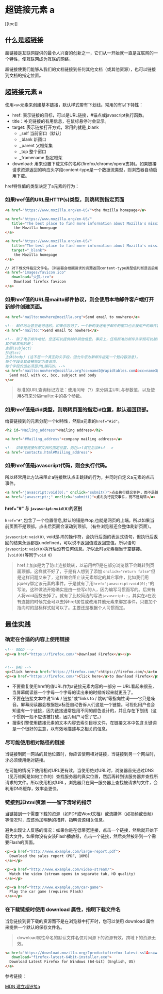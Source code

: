 # 超链接元素 a

[[toc]]

## 什么是超链接

超链接是互联网提供的最令人兴奋的创新之一，它们从一开始就一直是互联网的一个特性，使互联网成为互联的网络。

超链接使我们能够从我们的文档链接到任何其他文档（或其他资源），也可以链接到文档的指定位置。

## 超链接元素 a

使用`<a>`元素来创建基本链接，默认样式带有下划线，常用的有以下特性：
- href: 表示链接的目标，可以是URL链接，#锚点或javascript执行函数。
- title：补充链接的有用信息，在鼠标悬停时会显示。
- target: 表示链接打开方式，常用的就是_blank
    - _self    当前窗口（默认）
    - _blank    新窗口
    - _parent 父框架集
    - _top 整个窗口
    - _framename 指定框架
- download: 用来设置下载文件的名称(firefox/chrome/opera支持)。如果链接请求资源返回的响应头字段content-type是一个数据流类型，则浏览器自动启用下载。

href特性值的类型决定了a元素的行为：

### 如果href值的URL是HTTP(s)类型，则跳转到指定页面

```html
<a href="https://www.mozilla.org/en-US/">the Mozilla homepage</a>

<a href="https://www.mozilla.org/en-US/"
   title="The best place to find more information about Mozilla's mission and how to contribute">
    the Mozilla homepage
</a>

<a href="https://www.mozilla.org/en-US/"
   title="The best place to find more information about Mozilla's mission and how to contribute"
   target="_blank">
    the Mozilla homepage
</a>

// 对下载文件指定文件名。（浏览器会根据请求的资源返回content-type类型值判断是否启用下载）
<a href="images/favicon.ico"
   download="火狐.ico">
    Download firefox favicon
</a>
```

### 如果href值的URL是mailto邮件协议，则会使用本地邮件客户端打开新邮件创建页面。
```html
<a href="mailto:nowhere@mozilla.org">Send email to nowhere</a>

<!-- 邮件地址甚至是可选的。如果你忘记了，一个新的发送电子邮件的窗口也会被用户的邮件客户端打开，只是没有收件人的地址信息 -->
<a href="mailto:">Send email to nowhere</a> 

<!-- 除了电子邮件地址，您还可以提供邮件其他信息。事实上，任何标准的邮件头字段可以被添加到你提供的邮件URL。 
其中最常用的是：
主题(subject)
抄送(cc)
主体(body) (这不是一个真正的头字段，但允许您为新邮件指定一个短内容消息)。
每个字段及其值被指定为查询项。
每个字段的值必须是URL编码的。-->
<a href="mailto:nowhere@mozilla.org?cc=name2@rapidtables.com&bcc=name3@rapidtables.com&subject=The%20subject%20of%20the%20email&body=The%20body%20of%20the%20email">
  Send mail with cc, bcc, subject and body
</a>
```
>  标准的URL查询标记方法：使用问号（?）来分隔主URL与参数值，以及使用&符来分隔mailto:中的各个参数。

### 如果href值是#id类型，则跳转页面的指定id位置，默认返回顶部。

给要链接到的元素分配一个id特性，然后a元素的`href="#id"`。
```html
<h2 id="Mailing_address">Mailing address</h2>

<a href="#Mailing_address">company mailing address</a>

<!-- 如果是链接外部文档的指定位置，则在url属性后加#id -->
<a href="contacts.html#Mailing_address">
```

### 如果href值是javascriipt代码，则会执行代码。

所以经常用此方法来阻止a链接默认点击跳转的行为，并同时自定义a元素的点击事件。
```html
<a href="javascript:void(0);" onclick="submit()">点击执行提交事件，而不是跳转</a>
<a href="javascript:;" onclick="submit()">点击执行提交事件，而不是跳转</a>
```

#### href="#" 与 `javascript:void(0)`的区别

`href="#"`,包含了一个位置信息,默认的锚是#top,也就是网页的上端。所以如果当前页面不是顶部，点击后页面会滚动到顶部。（有些浏览器还会整体刷新页面）。

`javascript:void(0)`, void是JS的操作符，会执行后面的表达式语句，但执行后返回的结果永远都是undefined，可以说不返回值或返回空值。所以语句`javascript:void(0)`执行后没有任何信息。所以此时a元素相当于空链接。（`void(0)`等同于`void 0`）

> href上加js是为了防止连接跳转，以前用#但是在部分浏览器下会跳转到页面顶部。这样就不好了，于是有人想到了添加 `onclick="return false"`但是这样问题又来了，这样做会阻止该元素绑定的其它事件，比如我们用jquery绑定该元素的事件。于是就有了用`href="javascript:void(0);"`的写法，这种做法开始确实是由一些写c的人，因为编写习惯而写的。后来有人将void函数去掉了。就有了比较简洁的写法`javascript:;`，其实在a在没有连接的时候完全可以去掉href属性或改用其他元素来绑定事件，只要加个指向时的鼠标样式就可以了。主要还是根据个人习惯而定。

## 最佳实践

### 确定在合适的内容上使用链接
```html
<!-- GOOD -->
<p><a href="https://firefox.com/">Download Firefox</a></p>


<!-- BAD -->
<p>Click here<a href="https://firefox.com/">https://firefox.com/</a>to download Firefox</p>
<p><a href="https://firefox.com/">Click here</a>to download Firefox</p>
```
- 不要重复使用href的值URL作为a链接元素内容的一部分 — URL看起来很丑，当屏幕朗读器一个字母一个字母的读出来的时候听起来就更丑了。
- 不要在链接文本中说“link / 链接”或“links to / 跳转”等指向性词——它只是噪音。屏幕阅读器会根据是a标签自动告诉人们这是一个链接。可视化用户也会知道有一个链接，因为链接通常是用不同的颜色设计的，并且存在下划线（这个惯例一般不应该被打破，因为用户习惯了它。）
- 搜索引擎使用链接元素的文本内容去索引目标文件，在链接文本中包含关键词是一个很好的主意，以有效地描述与之相关的信息。

### 尽可能使用相对路径的链接
当链接到同一网站的其他位置时，你应该使用相对链接，当链接到另一个网站时，才必须使用绝对链接。

在可能的情况下使用相对URL更有效。当使用绝对URL时，浏览器首先通过DNS（见万维网是如何工作的）查找服务器的真实位置，然后再转到该服务器并查找所请求的文件。所以使用相对URL，浏览器只在同一服务器上查找被请求的文件，会利用DNS缓存，效率会更快。

### 链接到非html资源 ——留下清晰的指示

当链接到一个需要下载的资源（如PDF或Word文档）或流媒体（如视频或音频）等情况时，应该添加明确的措辞，指明资源相关信息。

避免出现让人反感的情况：如果你是在低带宽连接，点击一个链接，然后就开始下载大文件。如果你没有安装Flash播放器，点击一个链接，然后突然被带到一个需要Flash的页面。

```html
<p><a href="http://www.example.com/large-report.pdf">
  Download the sales report (PDF, 10MB)
</a></p>

<p><a href="http://www.example.com/video-stream/">
  Watch the video (stream opens in separate tab, HD quality)
</a></p>

<p><a href="http://www.example.com/car-game">
  Play the car game (requires Flash)
</a></p>
```

### 在下载链接时使用 download 属性，指明下载文件名

当您链接到要下载的资源而不是在浏览器中打开时，您可以使用 download 属性来提供一个默认的保存文件名。
> download属性命名的默认文件名仅对同源下的资源有效，跨域下的资源无效。
```html
<a href="https://download.mozilla.org/?product=firefox-latest-ssl&os=win64&lang=en-US"
   download="firefox-latest-64bit-installer.exe">
  Download Latest Firefox for Windows (64-bit) (English, US)
</a>
```

参考链接：

[MDN 建立超链接a](https://developer.mozilla.org/zh-CN/docs/Learn/HTML/Introduction_to_HTML/Creating_hyperlinks)
